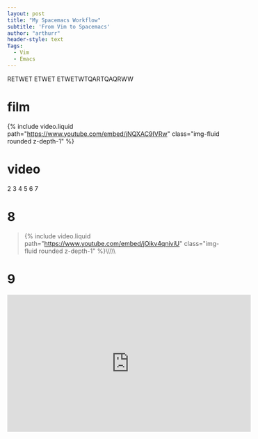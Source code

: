 ```yaml
---
layout: post
title: "My Spacemacs Workflow"
subtitle: 'From Vim to Spacemacs'
author: "arthurr"
header-style: text
Tags:
  - Vim
  - Emacs
---
```


RETWET ETWET ETWETWTQARTQAQRWW



# film
{% include video.liquid path="https://www.youtube.com/embed/jNQXAC9IVRw" class="img-fluid rounded z-depth-1" %}


# video


2
3
4
5
6
7

# 8

>{% include video.liquid path="https://www.youtube.com/embed/jOikv4qniviU" class="img-fluid rounded z-depth-1" %}\\\\\\\\\


# 9

<iframe width="560" height="315" src="https://www.youtube.com/embed/Z8WsdEqap5w?si=VmS3L5LVLqxHf6UH" title="YouTube video player" frameborder="0" allow="accelerometer; autoplay; clipboard-write; encrypted-media; gyroscope; picture-in-picture; web-share" referrerpolicy="strict-origin-when-cross-origin" allowfullscreen></iframe>


